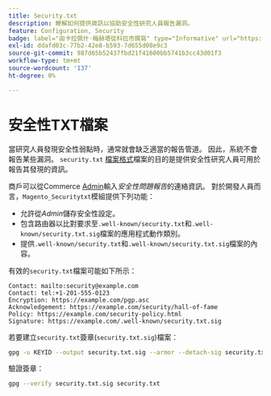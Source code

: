 ```yaml
---
title: Security.txt
description: 瞭解如何提供資訊以協助安全性研究人員報告漏洞。
feature: Configuration, Security
badge: label="由卡拉佩什·梅赫塔從科拉市撰寫" type="Informative" url="https://solutionpartners.adobe.com/s/directory/detail/corra" tooltip="卡比什梅塔"
exl-id: ddafd03c-77b2-42e8-b593-7d655d08e9c3
source-git-commit: 987d65b52437fbd21f41600bb5741b3cc43d01f3
workflow-type: tm+mt
source-wordcount: '137'
ht-degree: 0%

---
```


# 安全性TXT檔案

當研究人員發現安全性弱點時，通常就會缺乏適當的報告管道。 因此，系統不會報告某些漏洞。 `security.txt` [檔案格式](https://datatracker.ietf.org/doc/html/draft-foudil-securitytxt-09)檔案的目的是提供安全性研究人員可用於報告其發現的資訊。

商戶可以從Commerce [Admin](https://experienceleague.adobe.com/zh-hant/docs/commerce-admin/systems/security/security-issue-reporting)輸入&#x200B;_安全性問題報告_&#x200B;的連絡資訊。 對於開發人員而言，`Magento_Securitytxt`模組提供下列功能：

- 允許從&#x200B;_Admin_&#x200B;儲存安全性設定。
- 包含路由器以比對要求至`.well-known/security.txt`和`.well-known/security.txt.sig`檔案的應用程式動作類別。
- 提供`.well-known/security.txt`和`.well-known/security.txt.sig`檔案的內容。

有效的`security.txt`檔案可能如下所示：

```text
Contact: mailto:security@example.com
Contact: tel:+1-201-555-0123
Encryption: https://example.com/pgp.asc
Acknowledgement: https://example.com/security/hall-of-fame
Policy: https://example.com/security-policy.html
Signature: https://example.com/.well-known/security.txt.sig
```

若要建立`security.txt`簽章(`security.txt.sig`)檔案：

```bash
gpg -u KEYID --output security.txt.sig --armor --detach-sig security.txt
```

驗證簽章：

```bash
gpg --verify security.txt.sig security.txt
```
